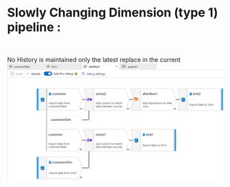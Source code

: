 <h1>Slowly Changing Dimension (type 1)  pipeline :</h1>
<br>

<p> No History is maintained only the latest replace in the current
<br>


<img src="scd1.png"/>
